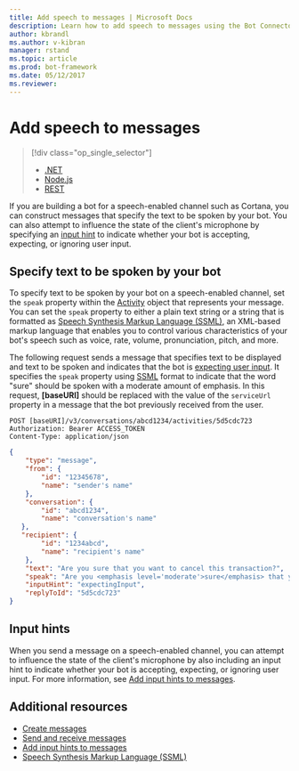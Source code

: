```yaml
---
title: Add speech to messages | Microsoft Docs
description: Learn how to add speech to messages using the Bot Connector service.
author: kbrandl
ms.author: v-kibran
manager: rstand
ms.topic: article
ms.prod: bot-framework
ms.date: 05/12/2017
ms.reviewer: 
---
```


# Add speech to messages
> [!div class="op_single_selector"]
> - [.NET](../dotnet/bot-builder-dotnet-text-to-speech.md)
> - [Node.js](../nodejs/bot-builder-nodejs-text-to-speech.md)
> - [REST](../rest-api/bot-framework-rest-connector-text-to-speech.md)

If you are building a bot for a speech-enabled channel such as Cortana, you can construct messages that specify the text to be spoken by your bot. You can also attempt to influence the state of the client's microphone by specifying an [input hint](~/rest-api/bot-framework-rest-connector-add-input-hints.md) to indicate whether your bot is accepting, expecting, or ignoring user input.

## Specify text to be spoken by your bot

To specify text to be spoken by your bot on a speech-enabled channel, set the `speak` property within the [Activity][Activity] object that represents your message. You can set the `speak` property to either a plain text string or a string that is formatted as <a href="https://msdn.microsoft.com/en-us/library/hh378377(v=office.14).aspx" target="_blank">Speech Synthesis Markup Language (SSML)</a>, an XML-based markup language that enables you to control various characteristics of your bot's speech such as voice, rate, volume, pronunciation, pitch, and more. 

The following request sends a message that specifies text to be displayed and text to be spoken and indicates that the bot is [expecting user input](~/rest-api/bot-framework-rest-connector-add-input-hints.md). It specifies the `speak` property using <a href="https://msdn.microsoft.com/en-us/library/hh378377(v=office.14).aspx" target="_blank">SSML</a> format to indicate that the word "sure" should be spoken with a moderate amount of emphasis. In this request, **[baseURI]** should be replaced with the value of the `serviceUrl` property in a message that the bot previously received from the user.

```http
POST [baseURI]/v3/conversations/abcd1234/activities/5d5cdc723
Authorization: Bearer ACCESS_TOKEN
Content-Type: application/json
```

```json
{
    "type": "message",
    "from": {
        "id": "12345678",
        "name": "sender's name"
    },
    "conversation": {
        "id": "abcd1234",
        "name": "conversation's name"
   },
   "recipient": {
        "id": "1234abcd",
        "name": "recipient's name"
    },
    "text": "Are you sure that you want to cancel this transaction?",
    "speak": "Are you <emphasis level='moderate'>sure</emphasis> that you want to cancel this transaction?",
    "inputHint": "expectingInput",
    "replyToId": "5d5cdc723"
}
```

## Input hints

When you send a message on a speech-enabled channel, you can attempt to influence the state of the client's microphone by also including an input hint to indicate whether your bot is accepting, expecting, or ignoring user input. For more information, see [Add input hints to messages](~/rest-api/bot-framework-rest-connector-add-input-hints.md).

## Additional resources

- [Create messages](~/rest-api/bot-framework-rest-connector-create-messages.md)
- [Send and receive messages](~/rest-api/bot-framework-rest-connector-send-and-receive-messages.md)
- [Add input hints to messages](~/rest-api/bot-framework-rest-connector-add-input-hints.md)
- <a href="https://msdn.microsoft.com/en-us/library/hh378377(v=office.14).aspx" target="_blank">Speech Synthesis Markup Language (SSML)</a>

[Activity]: ~/rest-api/bot-framework-rest-connector-api-reference.md#activity-object
